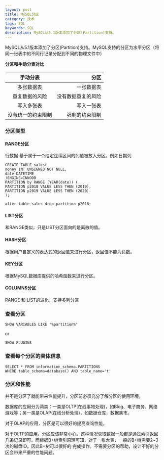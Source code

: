 ```yaml
---
layout: post
title: MySQL分区
category: 技术
tags: SQL
keywords: SQL
description: MySQL从5.1版本添加了分区(Partition)支持。 
---
```


MySQL从5.1版本添加了分区(Partition)支持。MySQL支持的分区为水平分区（将同一张表中的不同行记录分配到不同的物理文件中）

**分区和手动分表对比**

|手动分表|分区|
|:--------:| -------------:|
| 多张数据表 | 一张数据表|
| 重复数据的风险 | 没有数据重复的风险 |
写入多张表|写入一张表
没有统一的约束限制|强制的约束限制

### 分区类型

#### RANGE分区

行数据 基于属于一个给定连续区间的列值被放入分区。例如日期列

```
CREATE TABLE sales(
money INT UNSIGNED NOT NULL,
date DATETIME
)ENGINE=INNODB
PARTITION by RANGE (YEAR(date)) (
PARTITION p2018 VALUE LESS THEN (2019),
PARTITION p2019 VALUE LESS THEN (2020)
);
```

```
alter table sales drop partition p2018;
```

#### LIST分区

和RANGE类似，只是LIST分区面向的是离散的值。

#### HASH分区

根据用户自定义的表达式的返回值来进行分区，返回值不能为负数。

#### KEY分区

根据MySQL数据库提供的哈希函数来进行分区。

#### COLUMNS分区
RANGE 和 LIST的进化，支持多列分区


### 查看分区

```
SHOW VARIABLES LIKE '%partition%'
```
or

```
SHOW PLUGINS
```

### 查看每个分区的具体信息

```
SELECT * FROM information_schema.PARTITIONS
WHERE table_schema=database() AND table_name='t'
```

### 分区和性能

并不是分区了就能带来性能提升，分区前必须充分了解分区的使用环境。

数据库的应用分为两类：一类是OLTP(在线事物处理)，如Blog、电子商务、网络游戏等；另一类是OLAP(在线分析处理)，如数据仓库，数据集市。

对于OLAP的应用，分区是可以很好的提高查询性能。

对于OLTP的应用，分区应该非常小心。这种情况获取数据一般都是通过索引返回几条记录即可。而根据B+树索引原理可知，对于一张大表，一般的B+树需要2~3次的磁盘IO。因此B+树可以很好的 完成操作，不需要分区的帮助，设计不好的分区会带来严重的性能问题。